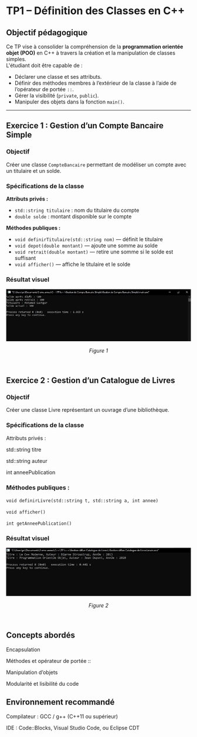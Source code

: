 # TP1 – Définition des Classes en C++

##  Objectif pédagogique
Ce TP vise à consolider la compréhension de la **programmation orientée objet (POO)** en C++ à travers la création et la manipulation de classes simples.  
L'étudiant doit être capable de :
- Déclarer une classe et ses attributs.
- Définir des méthodes membres à l’extérieur de la classe à l’aide de l’opérateur de portée `::`.
- Gérer la visibilité (`private`, `public`).
- Manipuler des objets dans la fonction `main()`.

---

##  Exercice 1 : Gestion d’un Compte Bancaire Simple

###  Objectif
Créer une classe `CompteBancaire` permettant de modéliser un compte avec un titulaire et un solde.

###   Spécifications de la classe
**Attributs privés :**
- `std::string titulaire` : nom du titulaire du compte  
- `double solde` : montant disponible sur le compte

**Méthodes publiques :**
- `void definirTitulaire(std::string nom)` — définit le titulaire  
- `void depot(double montant)` — ajoute une somme au solde  
- `void retrait(double montant)` — retire une somme si le solde est suffisant  
- `void afficher()` — affiche le titulaire et le solde

###  Résultat visuel

<div align="center"> <img src="image/Exercice1.jpg" alt="Résultat Exercice 1" width="1000"/> <p><em>Figure 1 </em></p> </div>


##  Exercice 2 : Gestion d’un Catalogue de Livres

### Objectif

Créer une classe Livre représentant un ouvrage d’une bibliothèque.

### Spécifications de la classe

Attributs privés :

std::string titre

std::string auteur

int anneePublication

### Méthodes publiques :

``void definirLivre(std::string t, std::string a, int annee)``

``void afficher()``

``int getAnneePublication()``

###  Résultat visuel
<div align="center"> <img src="image/Exercice2.jpg" alt="Résultat Exercice 2" width="1000"/> <p><em>Figure 2 </em></p> </div>

## Concepts abordés

Encapsulation

Méthodes et opérateur de portée ::

Manipulation d’objets

Modularité et lisibilité du code

## Environnement recommandé

Compilateur : GCC / g++ (C++11 ou supérieur)

IDE : Code::Blocks, Visual Studio Code, ou Eclipse CDT
